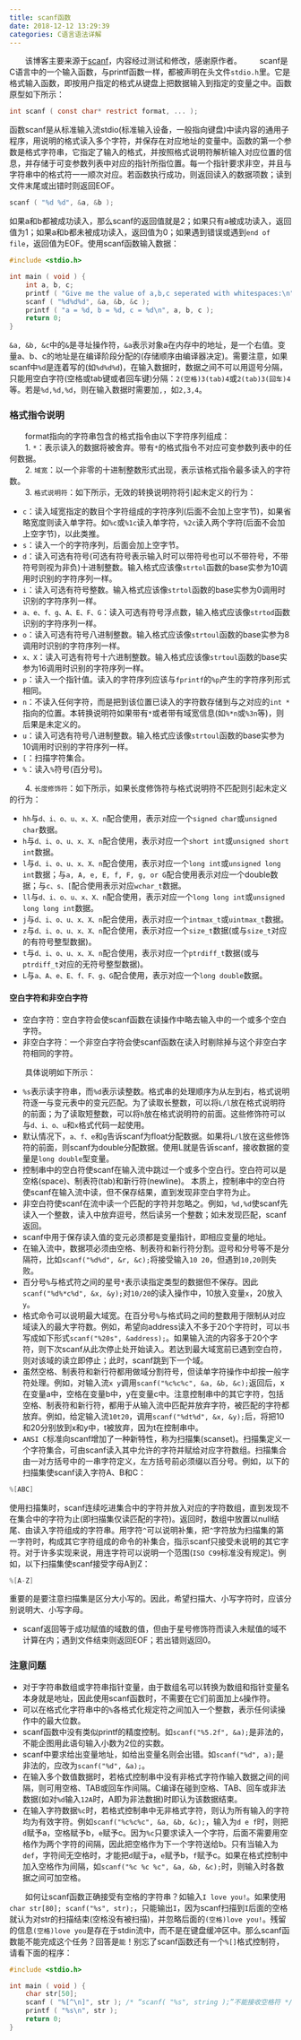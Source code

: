 ```yaml
---
title: scanf函数
date: 2018-12-12 13:29:39
categories: C语言语法详解
---
```

&emsp;&emsp;该博客主要来源于[scanf](https://baike.baidu.com/item/scanf/10773316)，内容经过测试和修改，感谢原作者。
&emsp;&emsp;scanf是C语言中的一个输入函数，与printf函数一样，都被声明在头文件`stdio.h`里。它是格式输入函数，即按用户指定的格式从键盘上把数据输入到指定的变量之中。函数原型如下所示：

``` c
int scanf ( const char* restrict format, ... );
```

函数scanf是从标准输入流stdio(标准输入设备，一般指向键盘)中读内容的通用子程序，用说明的格式读入多个字符，并保存在对应地址的变量中。函数的第一个参数是格式字符串，它指定了输入的格式，并按照格式说明符解析输入对应位置的信息，并存储于可变参数列表中对应的指针所指位置。每一个指针要求非空，并且与字符串中的格式符一一顺次对应。若函数执行成功，则返回读入的数据项数；读到文件末尾或出错时则返回EOF。

``` c
scanf ( "%d %d", &a, &b );
```

如果a和b都被成功读入，那么scanf的返回值就是2；如果只有a被成功读入，返回值为1；如果a和b都未被成功读入，返回值为0；如果遇到错误或遇到`end of file`，返回值为EOF。使用scanf函数输入数据：

``` c
#include <stdio.h>

int main ( void ) {
    int a, b, c;
    printf ( "Give me the value of a,b,c seperated with whitespaces:\n" );
    scanf ( "%d%d%d", &a, &b, &c );
    printf ( "a = %d, b = %d, c = %d\n", a, b, c );
    return 0;
}
```

`&a, &b, &c`中的`&`是寻址操作符，`&a`表示对象a在内存中的地址，是一个右值。变量a、b、c的地址是在编译阶段分配的(存储顺序由编译器决定)。需要注意，如果scanf中`%d`是连着写的(如`%d%d%d`)，在输入数据时，数据之间不可以用逗号分隔，只能用空白字符(空格或tab键或者回车键)分隔：`2(空格)3(tab)4`或`2(tab)3(回车)4`等。若是`%d,%d,%d`，则在输入数据时需要加`,`，如`2,3,4`。

### 格式指令说明

&emsp;&emsp;format指向的字符串包含的格式指令由以下字符序列组成：  
&emsp;&emsp;1. `*`：表示读入的数据将被舍弃。带有`*`的格式指令不对应可变参数列表中的任何数据。  
&emsp;&emsp;2. `域宽`：以一个非零的十进制整数形式出现，表示该格式指令最多读入的字符数。  
&emsp;&emsp;3. `格式说明符`：如下所示，无效的转换说明符将引起未定义的行为：

- `c`：读入域宽指定的数目个字符组成的字符序列(后面不会加上空字节)，如果省略宽度则读入单字符。如`%c`或`%1c`读入单字符，`%2c`读入两个字符(后面不会加上空字节)，以此类推。
- `s`：读入一个的字符序列，后面会加上空字节。
- `d`：读入可选有符号(可选有符号表示输入时可以带符号也可以不带符号，不带符号则视为非负)十进制整数。输入格式应该像`strtol`函数的base实参为10调用时识别的字符序列一样。
- `i`：读入可选有符号整数。输入格式应该像`strtol`函数的base实参为0调用时识别的字符序列一样。
- `a、e、f、g、A、E、F、G`：读入可选有符号浮点数，输入格式应该像`strtod`函数识别的字符序列一样。
- `o`：读入可选有符号八进制整数。输入格式应该像`strtoul`函数的base实参为8调用时识别的字符序列一样。
- `x、X`：读入可选有符号十六进制整数。输入格式应该像`strtoul`函数的base实参为16调用时识别的字符序列一样。
- `p`：读入一个指针值。读入的字符序列应该与`fprintf`的`%p`产生的字符序列形式相同。
- `n`：不读入任何字符，而是把到该位置已读入的字符数存储到与之对应的`int *`指向的位置。本转换说明符如果带有`*`或者带有域宽信息(如`%*n`或`%3n`等)，则后果是未定义的。
- `u`：读入可选有符号八进制整数。输入格式应该像`strtoul`函数的base实参为10调用时识别的字符序列一样。
- `[`：扫描字符集合。
- `%`：读入`%`符号(百分号)。

&emsp;&emsp;4. `长度修饰符`：如下所示，如果长度修饰符与格式说明符不匹配则引起未定义的行为：

- `hh`与`d、i、o、u、x、X、n`配合使用，表示对应一个`signed char`或`unsigned char`数据。
- `h`与`d、i、o、u、x、X、n`配合使用，表示对应一个`short int`或`unsigned short int`数据。
- `l`与`d、i、o、u、x、X、n`配合使用，表示对应一个`long int`或`unsigned long int`数据；与`a, A, e, E, f, F, g, or G`配合使用表示对应一个double数据；与`c、s、[`配合使用表示对应`wchar_t`数据。
- `ll`与`d、i、o、u、x、X、n`配合使用，表示对应一个`long long int`或`unsigned long long int`数据。
- `j`与`d、i、o、u、x、X、n`配合使用，表示对应一个`intmax_t`或`uintmax_t`数据。
- `z`与`d、i、o、u、x、X、n`配合使用，表示对应一个`size_t`数据(或与`size_t`对应的有符号整型数据)。
- `t`与`d、i、o、u、x、X、n`配合使用，表示对应一个`ptrdiff_t`数据(或与`ptrdiff_t`对应的无符号整型数据)。
- `L`与`a、A、e、E、f、F、g、G`配合使用，表示对应一个`long double`数据。

#### 空白字符和非空白字符

- 空白字符：空白字符会使scanf函数在读操作中略去输入中的一个或多个空白字符。
- 非空白字符：一个非空白字符会使scanf函数在读入时剔除掉与这个非空白字符相同的字符。

&emsp;&emsp;具体说明如下所示：

- `%s`表示读字符串，而`%d`表示读整数。格式串的处理顺序为从左到右，格式说明符逐一与变元表中的变元匹配。为了读取长整数，可以将`L/l`放在格式说明符的前面；为了读取短整数，可以将`h`放在格式说明符的前面。这些修饰符可以与`d、i、o、u`和`x`格式代码一起使用。
- 默认情况下，`a、f、e`和`g`告诉scanf为float分配数据。如果将`L/l`放在这些修饰符的前面，则scanf为double分配数据。使用L就是告诉scanf，接收数据的变量是`long double`型变量。
- 控制串中的空白符使scanf在输入流中跳过一个或多个空白行。空白符可以是空格(space)、制表符(tab)和新行符(newline)。 本质上，控制串中的空白符使scanf在输入流中读，但不保存结果，直到发现非空白字符为止。
- 非空白符使scanf在流中读一个匹配的字符并忽略之。例如，`%d,%d`使scanf先读入一个整数，读入中放弃逗号，然后读另一个整数；如未发现匹配，scanf返回。
- scanf中用于保存读入值的变元必须都是变量指针，即相应变量的地址。
- 在输入流中，数据项必须由空格、制表符和新行符分割。逗号和分号等不是分隔符，比如`scanf("%d%d", &r, &c);`将接受输入`10 20`，但遇到`10,20`则失败。
- 百分号`%`与格式符之间的星号`*`表示读指定类型的数据但不保存。因此`scanf("%d%*c%d", &x, &y);`对`10/20`的读入操作中，10放入变量`x`，20放入`y`。
- 格式命令可以说明最大域宽。在百分号`%`与格式码之间的整数用于限制从对应域读入的最大字符数。例如，希望向address读入不多于20个字符时，可以书写成如下形式`scanf("%20s", &address);`。如果输入流的内容多于20个字符，则下次scanf从此次停止处开始读入。若达到最大域宽前已遇到空白符，则对该域的读立即停止；此时，scanf跳到下一个域。
- 虽然空格、制表符和新行符都用做域分割符号，但读单字符操作中却按一般字符处理。例如，对输入流`x y`调用`scanf("%c%c%c", &a, &b, &c);`返回后，x在变量a中，空格在变量b中，y在变量c中。注意控制串中的其它字符，包括空格、制表符和新行符，都用于从输入流中匹配并放弃字符，被匹配的字符都放弃。例如，给定输入流`10t20`，调用`scanf("%dt%d", &x, &y);`后，将把10和20分别放到x和y中，t被放弃，因为t在控制串中。
- `ANSI C`标准向scanf增加了一种新特性，称为扫描集(scanset)。扫描集定义一个字符集合，可由scanf读入其中允许的字符并赋给对应字符数组。扫描集合由一对方括号中的一串字符定义，左方括号前必须缀以百分号。例如，以下的扫描集使scanf读入字符A、B和C：

``` c
%[ABC]
```

使用扫描集时，scanf连续吃进集合中的字符并放入对应的字符数组，直到发现不在集合中的字符为止(即扫描集仅读匹配的字符)。返回时，数组中放置以null结尾、由读入字符组成的字符串。用字符`^`可以说明补集，把`^`字符放为扫描集的第一字符时，构成其它字符组成的命令的补集合，指示scanf只接受未说明的其它字符。对于许多实现来说，用连字符可以说明一个范围(`ISO C99`标准没有规定)。例如，以下扫描集使scanf接受字母A到Z：

``` c
%[A-Z]
```

重要的是要注意扫描集是区分大小写的。因此，希望扫描大、小写字符时，应该分别说明大、小写字母。

- scanf返回等于成功赋值的域数的值，但由于星号修饰符而读入未赋值的域不计算在内；遇到文件结束则返回EOF；若出错则返回0。

### 注意问题

- 对于字符串数组或字符串指针变量，由于数组名可以转换为数组和指针变量名本身就是地址，因此使用scanf函数时，不需要在它们前面加上`&`操作符。
- 可以在格式化字符串中的`%`各格式化规定符之间加入一个整数，表示任何读操作中的最大位数。
- scanf函数中没有类似printf的精度控制。如`scanf("%5.2f", &a);`是非法的，不能企图用此语句输入小数为2位的实数。
- scanf中要求给出变量地址，如给出变量名则会出错。如`scanf("%d", a);`是非法的，应改为`scanf("%d", &a);`。
- 在输入多个数值数据时，若格式控制串中没有非格式字符作输入数据之间的间隔，则可用空格、TAB或回车作间隔。C编译在碰到空格、TAB、回车或非法数据(如对`%d`输入`12A`时，A即为非法数据)时即认为该数据结束。
- 在输入字符数据`%c`时，若格式控制串中无非格式字符，则认为所有输入的字符均为有效字符。例如`scanf("%c%c%c", &a, &b, &c);`，输入为`d e f`时，则把`d`赋予a，空格赋予b，`e`赋予c。因为`%c`只要求读入一个字符，后面不需要用空格作为两个字符的间隔，因此把空格作为下一个字符送给b。只有当输入为`def`，字符间无空格时，才能把`d`赋于a，`e`赋予b，`f`赋予c。如果在格式控制中加入空格作为间隔，如`scanf("%c %c %c", &a, &b, &c);`时，则输入时各数据之间可加空格。

&emsp;&emsp;如何让scanf函数正确接受有空格的字符串？如输入`I love you!`。如果使用`char str[80]; scanf("%s", str);`，只能输出`I`，因为scanf扫描到`I`后面的空格就认为对str的扫描结束(空格没有被扫描)，并忽略后面的`(空格)love you!`。残留的信息`(空格)love you`是存在于stdin流中，而不是在键盘缓冲区中。那么scanf函数能不能完成这个任务？回答是`能`！别忘了scanf函数还有一个`%[]`格式控制符，请看下面的程序：

``` c
#include <stdio.h>

int main ( void ) {
    char str[50];
    scanf ( "%[^\n]", str ); /* “scanf( "%s", string );”不能接收空格符 */
    printf ( "%s\n", str );
    return 0;
}
```
